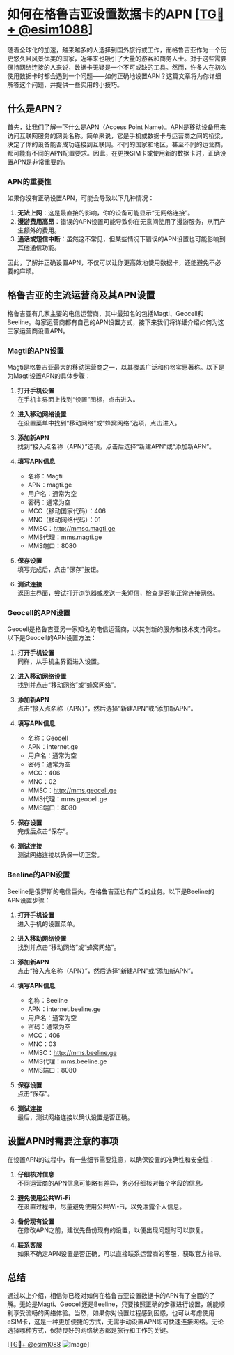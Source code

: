 # 如何在格鲁吉亚设置数据卡的APN [[TG💪+ @esim1088](https://t.me/s/esim1088)]

随着全球化的加速，越来越多的人选择到国外旅行或工作，而格鲁吉亚作为一个历史悠久且风景优美的国家，近年来也吸引了大量的游客和商务人士。对于这些需要保持网络连接的人来说，数据卡无疑是一个不可或缺的工具。然而，许多人在初次使用数据卡时都会遇到一个问题——如何正确地设置APN？这篇文章将为你详细解答这个问题，并提供一些实用的小技巧。

## 什么是APN？

首先，让我们了解一下什么是APN（Access Point Name）。APN是移动设备用来访问互联网服务的网关名称。简单来说，它是手机或数据卡与运营商之间的桥梁，决定了你的设备能否成功连接到互联网。不同的国家和地区，甚至不同的运营商，都可能有不同的APN配置要求。因此，在更换SIM卡或使用新的数据卡时，正确设置APN是非常重要的。

### APN的重要性

如果你没有正确设置APN，可能会导致以下几种情况：

1. **无法上网**：这是最直接的影响，你的设备可能显示“无网络连接”。
2. **漫游费用高昂**：错误的APN设置可能导致你在无意间使用了漫游服务，从而产生额外的费用。
3. **通话或短信中断**：虽然这不常见，但某些情况下错误的APN设置也可能影响到其他通信功能。

因此，了解并正确设置APN，不仅可以让你更高效地使用数据卡，还能避免不必要的麻烦。

## 格鲁吉亚的主流运营商及其APN设置

格鲁吉亚有几家主要的电信运营商，其中最知名的包括Magti、Geocell和Beeline。每家运营商都有自己的APN设置方式，接下来我们将详细介绍如何为这三家运营商设置APN。

### Magti的APN设置

Magti是格鲁吉亚最大的移动运营商之一，以其覆盖广泛和价格实惠著称。以下是为Magti设置APN的具体步骤：

1. **打开手机设置**  
   在手机主界面上找到“设置”图标，点击进入。

2. **进入移动网络设置**  
   在设置菜单中找到“移动网络”或“蜂窝网络”选项，点击进入。

3. **添加新APN**  
   找到“接入点名称（APN）”选项，点击后选择“新建APN”或“添加新APN”。

4. **填写APN信息**  
   - 名称：Magti
   - APN：magti.ge
   - 用户名：通常为空
   - 密码：通常为空
   - MCC（移动国家代码）：406
   - MNC（移动网络代码）：01
   - MMSC：http://mmsc.magti.ge
   - MMS代理：mms.magti.ge
   - MMS端口：8080

5. **保存设置**  
   填写完成后，点击“保存”按钮。

6. **测试连接**  
   返回主界面，尝试打开浏览器或发送一条短信，检查是否能正常连接网络。

### Geocell的APN设置

Geocell是格鲁吉亚另一家知名的电信运营商，以其创新的服务和技术支持闻名。以下是Geocell的APN设置方法：

1. **打开手机设置**  
   同样，从手机主界面进入设置。

2. **进入移动网络设置**  
   找到并点击“移动网络”或“蜂窝网络”。

3. **添加新APN**  
   点击“接入点名称（APN）”，然后选择“新建APN”或“添加新APN”。

4. **填写APN信息**  
   - 名称：Geocell
   - APN：internet.ge
   - 用户名：通常为空
   - 密码：通常为空
   - MCC：406
   - MNC：02
   - MMSC：http://mms.geocell.ge
   - MMS代理：mms.geocell.ge
   - MMS端口：8080

5. **保存设置**  
   完成后点击“保存”。

6. **测试连接**  
   测试网络连接以确保一切正常。

### Beeline的APN设置

Beeline是俄罗斯的电信巨头，在格鲁吉亚也有广泛的业务。以下是Beeline的APN设置步骤：

1. **打开手机设置**  
   进入手机的设置菜单。

2. **进入移动网络设置**  
   找到并点击“移动网络”或“蜂窝网络”。

3. **添加新APN**  
   点击“接入点名称（APN）”，然后选择“新建APN”或“添加新APN”。

4. **填写APN信息**  
   - 名称：Beeline
   - APN：internet.beeline.ge
   - 用户名：通常为空
   - 密码：通常为空
   - MCC：406
   - MNC：03
   - MMSC：http://mms.beeline.ge
   - MMS代理：mms.beeline.ge
   - MMS端口：8080

5. **保存设置**  
   点击“保存”。

6. **测试连接**  
   最后，测试网络连接以确认设置是否正确。

## 设置APN时需要注意的事项

在设置APN的过程中，有一些细节需要注意，以确保设置的准确性和安全性：

1. **仔细核对信息**  
   不同运营商的APN信息可能略有差异，务必仔细核对每个字段的信息。

2. **避免使用公共Wi-Fi**  
   在设置过程中，尽量避免使用公共Wi-Fi，以免泄露个人信息。

3. **备份现有设置**  
   在修改APN之前，建议先备份现有的设置，以便出现问题时可以恢复。

4. **联系客服**  
   如果不确定APN设置是否正确，可以直接联系运营商的客服，获取官方指导。

## 总结

通过以上介绍，相信你已经对如何在格鲁吉亚设置数据卡的APN有了全面的了解。无论是Magti、Geocell还是Beeline，只要按照正确的步骤进行设置，就能顺利享受流畅的网络体验。当然，如果你对设置过程感到困惑，也可以考虑使用eSIM卡，这是一种更加便捷的方式，无需手动设置APN即可快速连接网络。无论选择哪种方式，保持良好的网络状态都是旅行和工作的关键。

[[TG💪+ @esim1088](https://t.me/s/esim1088) ![Image](https://i.postimg.cc/4NQfJmqS/Snipaste-2025-05-13-00-14-12.png)]